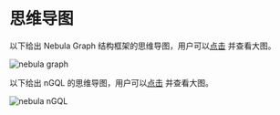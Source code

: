 # 思维导图

以下给出 Nebula Graph 结构框架的思维导图，用户可以[点击](https://www.mubucm.com/doc/34QEdbrFRwZ) 并查看大图。

![nebula graph](https://docs-cdn.nebula-graph.com.cn/figures/Unknown-2.png)

以下给出 nGQL 的思维导图，用户可以[点击](https://www.mubucm.com/doc/3heEUeLwbMZ) 并查看大图。

![nebula nGQL](https://docs-cdn.nebula-graph.com.cn/figures/Unknown-3.png)
